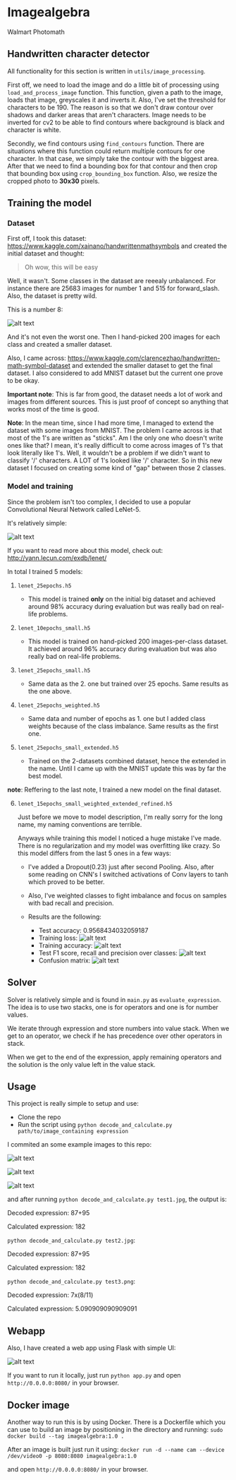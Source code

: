 # Imagealgebra

Walmart Photomath

## Handwritten character detector

All functionality for this section is written in `utils/image_processing`.

First off, we need to load the image and do a little bit of processing using `load_and_process_image` function.
This function, given a path to the image, loads that image, greyscales it and inverts it.
Also, I've set the threshold for characters to be 190. The reason is so that we don't draw contour over shadows and darker areas that aren't characters.
Image needs to be inverted for cv2 to be able to find contours where background is black and character is white.

Secondly, we find contours using `find_contours` function.
There are situations where this function could return multiple contours for one character. In that case, we simply take the contour with the biggest area.
After that we need to find a bounding box for that contour and then crop that bounding box using `crop_bounding_box` function.
Also, we resize the cropped photo to **30x30** pixels.

## Training the model

### Dataset

First off, I took this dataset: https://www.kaggle.com/xainano/handwrittenmathsymbols and created the initial dataset and thought:

> Oh wow, this will be easy

Well, it wasn't. Some classes in the dataset are reeealy unbalanced. For instance there are 25683 images for number 1 and 515 for forward_slash.
Also, the dataset is pretty wild.

This is a number 8:

![alt text](https://github.com/DominikSpiljak/Imagealgebra/blob/main/readme_images/8_15575.jpg?raw=true)

And it's not even the worst one.
Then I hand-picked 200 images for each class and created a smaller dataset.

Also, I came across: https://www.kaggle.com/clarencezhao/handwritten-math-symbol-dataset and extended the smaller dataset to get the final dataset.
I also considered to add MNIST dataset but the current one prove to be okay.

**Important note**: This is far from good, the dataset needs a lot of work and images from different sources. This is just proof of concept so anything that works most of the time is good.

**Note**: In the mean time, since I had more time, I managed to extend the dataset with some images from MNIST. The problem I came across is that most of the 1's are written as "sticks". Am I the only one who doesn't write ones like that? I mean, it's really difficult to come across images of 1's that look literally like 1's. Well, it wouldn't be a problem if we didn't want to classify '/' characters. A LOT of 1's looked like '/' character. So in this new dataset I focused on creating some kind of "gap" between those 2 classes.

### Model and training

Since the problem isn't too complex, I decided to use a popular Convolutional Neural Network called LeNet-5.

It's relatively simple:

![alt text](https://github.com/DominikSpiljak/Imagealgebra/blob/main/readme_images/model.png?raw=true)

If you want to read more about this model, check out: http://yann.lecun.com/exdb/lenet/

In total I trained 5 models:

1. `lenet_25epochs.h5`

   - This model is trained **only** on the initial big dataset and achieved around 98% accuracy during evaluation but was really bad on real-life problems.

2. `lenet_10epochs_small.h5`

   - This model is trained on hand-picked 200 images-per-class dataset. It achieved around 96% accuracy during evaluation but was also really bad on real-life problems.

3. `lenet_25epochs_small.h5`

   - Same data as the 2. one but trained over 25 epochs. Same results as the one above.

4. `lenet_25epochs_weighted.h5`

   - Same data and number of epochs as 1. one but I added class weights because of the class imbalance. Same results as the first one.

5. `lenet_25epochs_small_extended.h5`
   - Trained on the 2-datasets combined dataset, hence the extended in the name. Until I came up with the MNIST update this was by far the best model.

**note**: Reffering to the last note, I trained a new model on the final dataset.

6. `lenet_15epochs_small_weighted_extended_refined.h5`

   Just before we move to model description, I'm really sorry for the long name, my naming conventions are terrible.

   Anyways while training this model I noticed a huge mistake I've made. There is no regularization and my model was overfitting like crazy.
   So this model differs from the last 5 ones in a few ways:

   - I've added a Dropout(0.23) just after second Pooling. Also, after some reading on CNN's I switched activations of Conv layers to tanh which proved to be better.
   - Also, I've weighted classes to fight imbalance and focus on samples with bad recall and precision.

   - Results are the following:
     - Test accuracy: 0.9568434032059187
     - Training loss:
       ![alt text](https://github.com/DominikSpiljak/Imagealgebra/blob/main/readme_images/loss.png?raw=true)
     - Training accuracy:
       ![alt text](https://github.com/DominikSpiljak/Imagealgebra/blob/main/readme_images/accuracy.png?raw=true)
     - Test F1 score, recall and precision over classes:
       ![alt text](https://github.com/DominikSpiljak/Imagealgebra/blob/main/readme_images/f1_prec_rec.png?raw=true)
     - Confusion matrix:
       ![alt text](https://github.com/DominikSpiljak/Imagealgebra/blob/main/readme_images/cm.png?raw=true)

## Solver

Solver is relatively simple and is found in `main.py` as `evaluate_expression`.
The idea is to use two stacks, one is for operators and one is for number values.

We iterate through expression and store numbers into value stack.
When we get to an operator, we check if he has precedence over other operators in stack.

When we get to the end of the expression, apply remaining operators and the solution is the only value left in the value stack.

## Usage

This project is really simple to setup and use:

- Clone the repo
- Run the script using `python decode_and_calculate.py path/to/image_containing expression`

I commited an some example images to this repo:

![alt text](https://github.com/DominikSpiljak/Imagealgebra/blob/main/test1.jpg?raw=true)

![alt text](https://github.com/DominikSpiljak/Imagealgebra/blob/main/test2.jpg?raw=true)

![alt text](https://github.com/DominikSpiljak/Imagealgebra/blob/main/test3.png?raw=true)

and after running `python decode_and_calculate.py test1.jpg`, the output is:

Decoded expression: 87+95

Calculated expression: 182

`python decode_and_calculate.py test2.jpg`:

Decoded expression: 87+95

Calculated expression: 182

`python decode_and_calculate.py test3.png`:

Decoded expression: 7x(8/11)

Calculated expression: 5.090909090909091

## Webapp

Also, I have created a web app using Flask with simple UI:

![alt text](https://github.com/DominikSpiljak/Imagealgebra/blob/main/readme_images/webapp_screen.png?raw=true)

If you want to run it locally, just run `python app.py` and open `http://0.0.0.0:8080/` in your browser.

## Docker image

Another way to run this is by using Docker.
There is a Dockerfile which you can use to build an image by positioning in the directory and running:
`sudo docker build --tag imagealgebra:1.0 .`

After an image is built just run it using:
`docker run -d --name cam --device /dev/video0 -p 8080:8080 imagealgebra:1.0`

and open `http://0.0.0.0:8080/` in your browser.
